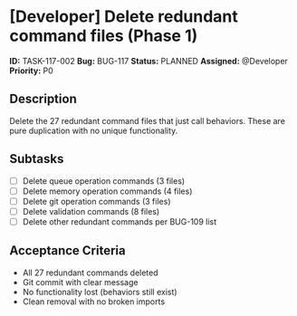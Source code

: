 # [Developer] Delete redundant command files (Phase 1)

**ID:** TASK-117-002
**Bug:** BUG-117
**Status:** PLANNED
**Assigned:** @Developer
**Priority:** P0

## Description
Delete the 27 redundant command files that just call behaviors. These are pure duplication with no unique functionality.

## Subtasks
- [ ] Delete queue operation commands (3 files)
- [ ] Delete memory operation commands (4 files)
- [ ] Delete git operation commands (3 files)
- [ ] Delete validation commands (8 files)
- [ ] Delete other redundant commands per BUG-109 list

## Acceptance Criteria
- All 27 redundant commands deleted
- Git commit with clear message
- No functionality lost (behaviors still exist)
- Clean removal with no broken imports